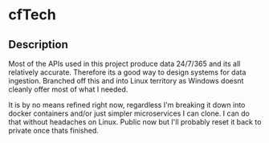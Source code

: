 # cfTech

## Description
Most of the APIs used in this project produce data 24/7/365 and its all relatively accurate.
Therefore its a good way to design systems for data ingestion.
Branched off this and into Linux territory as Windows doesnt cleanly offer most of what I needed.

It is by no means refined right now, 
regardless I'm breaking it down into docker containers and/or just simpler microservices I can clone.
I can do that without headaches on Linux. 
Public now but I'll probably reset it back to private once thats finished.
